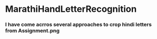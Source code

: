 # MarathiHandLetterRecognition

### I have come acrros several approaches to crop hindi letters from Assignment.png

###
